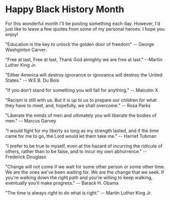 # Happy Black History Month

For this wonderful month I'll be posting something each day. However, I'd just like to leave a few quotes from some of my personal heroes. I hope you enjoy!

"Education is the key to unlock the golden door of freedom"
    -- George Washginton Carver. 

"Free at last, Free at last, Thank God almighty we are free at last."
--Martin Luther King Jr. 

"Either America will destroy ignorance or ignorance will destroy the United States."
    -- W.E.B. Du Bois

"If you don't stand for something you will fall for anything."
-- Malcolm X

"Racism is still with us. But it is up to us to prepare our children for what they have to meet, and, hopefully, we shall overcome."
-- Rosa Parks

"Liberate the minds of men and ultimately you will liberate the bodies of men." 
-- Marcus Garvey

"I would fight for my liberty so long as my strength lasted, and if the time came for me to go, the Lord would let them take me." 
-- Harriet Tubman 

"I prefer to be true to myself, even at the hazard of incurring the ridicule of others, rather than to be false, and to incur my own abhorrence."
-- Frederick Douglass

"Change will not come if we wait for some other person or some other time. We are the ones we've been waiting for. We are the change that we seek.
If you're walking down the right path and you're willing to keep walking, eventually you'll make progress."
-- Barack H. Obama

"The time is always right to do what is right."
-- Martin Luther King Jr. 














